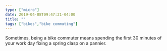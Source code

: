 ```yaml
---
type: ["micro"]
date: 2019-04-08T09:47:21-04:00
title: ""
tags: ["bikes","bike commuting"]
---
```

Sometimes, being a bike commuter means spending the first 30 minutes of your work day fixing a spring clasp on a pannier.
